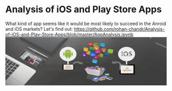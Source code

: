 # Analysis of iOS and Play Store Apps
What kind of app seems like it would be most likely to succeed in the Anroid and iOS markets? Let's find out:
https://github.com/rohan-chandr/Analysis-of-iOS-and-Play-Store-Apps/blob/master/AppAnalysis.ipynb
![Alt](https://github.com/rohan-chandr/Analysis-of-iOS-and-Play-Store-Apps/blob/master/mobileapps.png)

